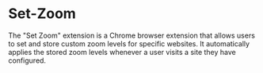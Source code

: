 # Set-Zoom
The "Set Zoom" extension is a Chrome browser extension that allows users to set and store custom zoom levels for specific websites. It automatically applies the stored zoom levels whenever a user visits a site they have configured.
